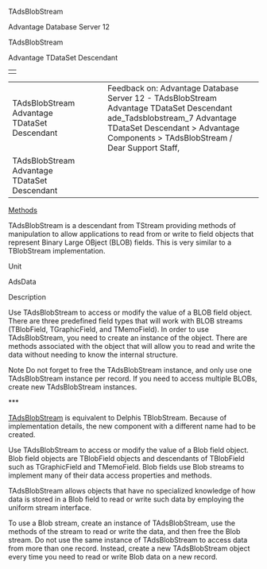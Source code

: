 TAdsBlobStream




Advantage Database Server 12  

TAdsBlobStream

Advantage TDataSet Descendant

|  |
| --- |
|  |

|  |  |  |  |  |
| --- | --- | --- | --- | --- |
| TAdsBlobStream  Advantage TDataSet Descendant |  |  | Feedback on: Advantage Database Server 12 - TAdsBlobStream Advantage TDataSet Descendant ade\_Tadsblobstream\_7 Advantage TDataSet Descendant > Advantage Components > TAdsBlobStream / Dear Support Staff, |  |
| TAdsBlobStream  Advantage TDataSet Descendant |  |  |  |  |

[Methods](ade_tadsblobstream_methods.htm)

TAdsBlobStream is a descendant from TStream providing methods of manipulation to allow applications to read from or write to field objects that represent Binary Large OBject (BLOB) fields. This is very similar to a TBlobStream implementation.

Unit

AdsData

Description

Use TAdsBlobStream to access or modify the value of a BLOB field object. There are three predefined field types that will work with BLOB streams (TBlobField, TGraphicField, and TMemoField). In order to use TAdsBlobStream, you need to create an instance of the object. There are methods associated with the object that will allow you to read and write the data without needing to know the internal structure.

Note Do not forget to free the TAdsBlobStream instance, and only use one TAdsBlobStream instance per record. If you need to access multiple BLOBs, create new TAdsBlobStream instances.

\*\*\*

[TAdsBlobStream](ade_tadsblobstream_7.htm) is equivalent to Delphis TBlobStream. Because of implementation details, the new component with a different name had to be created.

Use TAdsBlobStream to access or modify the value of a Blob field object. Blob field objects are TBlobField objects and descendants of TBlobField such as TGraphicField and TMemoField. Blob fields use Blob streams to implement many of their data access properties and methods.

TAdsBlobStream allows objects that have no specialized knowledge of how data is stored in a Blob field to read or write such data by employing the uniform stream interface.

To use a Blob stream, create an instance of TAdsBlobStream, use the methods of the stream to read or write the data, and then free the Blob stream. Do not use the same instance of TAdsBlobStream to access data from more than one record. Instead, create a new TAdsBlobStream object every time you need to read or write Blob data on a new record.